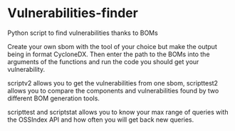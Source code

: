 # Vulnerabilities-finder
Python script to find vulnerabilities thanks to BOMs


Create your own sbom with the tool of your choice but make the output being in format CycloneDX. Then enter the path to the BOMs into the arguments of the functions and run the code you should get your vulnerability.


scriptv2 allows you to get the vulnerabilities from one sbom, scripttest2 allows you to compare the components and vulnerabilities found by two different BOM generation tools.

scripttest and scriptstat allows you to know your max range of queries with the OSSIndex API and how often you will get back new queries.
